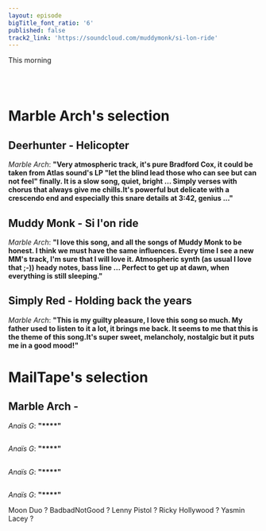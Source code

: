 ```yaml
---
layout: episode
bigTitle_font_ratio: '6'
published: false
track2_link: 'https://soundcloud.com/muddymonk/si-lon-ride'
---
```


<p id="introduction">This morning 
  
<br><br>
  
</p>



# Marble Arch's selection

## Deerhunter - Helicopter
_Marble Arch_: **"**Very atmospheric track, it's pure Bradford Cox, it could be taken from Atlas sound's LP "let the blind lead those who can see but can not feel" finally.
It is a slow song, quiet, bright ... Simply verses with chorus that always give me chills.It's powerful but delicate with a crescendo end and especially this snare details at 3:42, genius ...**"**

## Muddy Monk - Si l'on ride
_Marble Arch_: **"**I love this song, and all the songs of Muddy Monk to be honest.
I think we must have the same influences. Every time I see a new MM's track, I'm sure that I will love it. Atmospheric synth (as usual I love that ;-)) heady notes, bass line ... Perfect to get up at dawn, when everything is still sleeping.**"**

## Simply Red - Holding back the years
_Marble Arch_: **"**This is my guilty pleasure, I love this song so much. My father used to listen to it a lot, it brings me back. It seems to me that this is the theme of this song.It's super sweet, melancholy, nostalgic but it puts me in a good mood!**"**


# MailTape's selection

## Marble Arch - 
_Anaïs G_: **"****"**

## 
_Anaïs G_: **"****"**

## 
_Anaïs G_: **"****"**

## 
_Anaïs G_: **"****"**

Moon Duo ? BadbadNotGood ? Lenny Pistol ? Ricky Hollywood ? Yasmin Lacey ? 

<p id="outroduction"></p>

